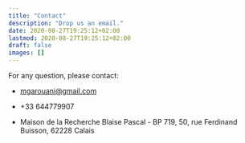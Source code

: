 ```yaml
---
title: "Contact"
description: "Drop us an email."
date: 2020-08-27T19:25:12+02:00
lastmod: 2020-08-27T19:25:12+02:00
draft: false
images: []
---
```

<link rel="stylesheet" href="https://cdnjs.cloudflare.com/ajax/libs/font-awesome/5.9.0/css/all.css">
For any question, please contact:
 

 - <i class="fa fa-envelope  " aria-hidden="true"></i> mgarouani@gmail.com
 
 - <i class="fa fa-phone " aria-hidden="true"></i> +33 644779907

-  <i class="fa fa-map-marker" aria-hidden="true"></i> Maison de la Recherche Blaise Pascal - BP 719, 50, rue Ferdinand Buisson, 62228 Calais
 